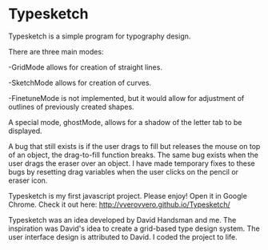 # Typesketch
Typesketch is a simple program for typography design.

There are three main modes:

-GridMode allows for creation of straight lines.

-SketchMode allows for creation of curves.

-FinetuneMode is not implemented, but it would allow for adjustment of outlines of previously created shapes.

A special mode, ghostMode, allows for a shadow of the letter tab to be displayed.

A bug that still exists is if the user drags to fill but releases the mouse on top of an object, the drag-to-fill function breaks.  The same bug exists when the user drags the eraser over an object.  I have made temporary fixes to these bugs by resetting drag variables when the user clicks on the pencil or eraser icon.  

Typesketch is my first javascript project.  Please enjoy!  Open it in Google Chrome.  Check it out here: http://vverovvero.github.io/Typesketch/

Typesketch was an idea developed by David Handsman and me.  The inspiration was David's idea to create a grid-based type design system.  The user interface design is attributed to David.  I coded the project to life.
